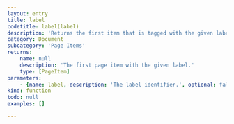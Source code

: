 ```yaml
---
layout: entry
title: label
codetitle: label(label)
description: 'Returns the first item that is tagged with the given label in the InDesign Script Label pane (`Window -> Utilities -> Script Label`). Use this instead of `labels()`, when you know you just have one thing with that label and don''t want to deal with a single-element array.'
category: Document
subcategory: 'Page Items'
returns:
    name: null
    description: 'The first page item with the given label.'
    type: [PageItem]
parameters:
    - {name: label, description: 'The label identifier.', optional: false, type: [String]}
kind: function
todo: null
examples: []

---
```


